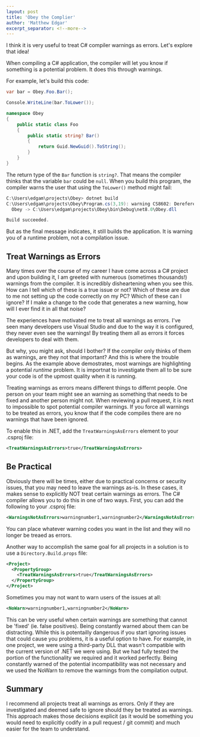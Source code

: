 ```yaml
---
layout: post
title: 'Obey the Complier'
author: 'Matthew Edgar'
excerpt_separator: <!--more-->
---
```


I think it is very useful to treat C# compiler warnings as errors. Let's explore that idea! 

<!--more-->

When compiling a C# application, the compiler will let you know if something is a potential problem. It does this through warnings.

For example, let's build this code:

```csharp
var bar = Obey.Foo.Bar();

Console.WriteLine(bar.ToLower());

namespace Obey
{
    public static class Foo
    {
        public static string? Bar()
        {
            return Guid.NewGuid().ToString();
        }
    }
}
```

The return type of the `Bar` function is `string?`. That means the compiler thinks that the variable `bar` could be `null`. When you build this program,
the compiler warns the user that using the `ToLower()` method might fail:

```powershell
C:\Users\edgam\projects\Obey> dotnet build 
C:\Users\edgam\projects\Obey\Program.cs(3,19): warning CS8602: Dereference of a possibly null reference. [C:\Users\edgam\projects\Obey\Obey.csproj]
  Obey -> C:\Users\edgam\projects\Obey\bin\Debug\net8.0\Obey.dll

Build succeeded.
```

But as the final message indicates, it still builds the application. It is warning you of a runtime problem, not a compilation issue.

## Treat Warnings as Errors

Many times over the course of my career I have come across a C# project and upon building it, I am greeted with numerous (sometimes thousands!) warnings from the compiler.
It is incredibly disheartening when you see this. How can I tell which of these is a true issue or not? Which of these are due to me not setting up the code correctly on my PC? Which of these can I ignore? If I make a change to the code that generates a new warning, how will I ever find it in all that noise?

The experiences have motivated me to treat all warnings as errors. I've seen many developers use Visual Studio and due to the way it is configured, they never even see the warnings! By treating them all as errors it forces developers to deal with them.

But why, you might ask, should I bother? If the compiler only thinks of them as warnings, are they not that important? And this is where the trouble begins. As the example above demostrates, most warnings are highlighting a potential _runtime_ problem. It is importnat to investigate them all to be sure your code is of the upmost quality when it is running.

Treating warnings as errors means different things to differnt people. One person on your team might see an warning as something that needs to be fixed and another person might not. When reviewing a pull request, it is next to impossible to spot potential compiler warnings. If you force all warnings to be treated as errors, you know that if the code compiles there are no warnings that have been ignored. 

To enable this in .NET, add the `TreatWarningsAsErrors` element to your .csproj file:

```xml
<TreatWarningsAsErrors>true</TreatWarningsAsErrors>
```

## Be Practical

Obviously there will be times, either due to practical concerns or security issues, that you may need to leave the warnings as-is. In these cases, it makes sense to explicitly NOT treat certain warnings as errors. The C# compiler allows you to do this in one of two ways. First, you can add the following to your .csproj file:

```xml
<WarningsNotAsErrors>warningnumber1,warningnumber2</WarningsNotAsErrors>
```

You can place whatever warning codes you want in the list and they will no longer be treaed as errors.

Another way to accomplish the same goal for all projects in a solution is to use a `Directory.Build.props` file:

```xml
<Project>
  <PropertyGroup>
    <TreatWarningsAsErrors>true</TreatWarningsAsErrors>
  </PropertyGroup>
</Project>
```

Sometimes you may not want to warn users of the issues at all:

```xml
<NoWarn>warningnumber1,warningnumber2</NoWarn>
```

This can be very useful when certain warnings are something that cannot be 'fixed' (ie. false positives). Being constantly warned about them can be distracting. While this is potentailly dangerous if you start ignoring issues that could cause you problems, it is a useful option to have. For example, in one project, we were using a third-party DLL that wasn't compatible with the current version of .NET we were using. But we had fully tested the portion of the functionality we required and it worked perfectly. Being constantly warned of the potential incompatibility was not necessary and we used the NoWarn to remove the warnings from the compilation output.

## Summary

I recommend all projects treat all warnings as errors. Only if they are investigated and deemed safe to ignore should they be treated as warnings. This approach makes those decisions explicit (as it would be something you would need to explicitly codify in a pull request / git commit) and much easier for the team to understand.

